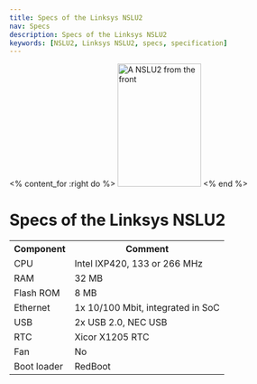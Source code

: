 ```yaml
---
title: Specs of the Linksys NSLU2
nav: Specs
description: Specs of the Linksys NSLU2
keywords: [NSLU2, Linksys NSLU2, specs, specification]
---
```


<% content_for :right do %>
<img src = "../images/r_nslu2_front.jpg" class="border" alt="A NSLU2 from the front" width="148" height="218" />
<% end %>

<h1>Specs of the Linksys NSLU2</h1>

<p>

<table>

<tr>
<th>Component</th>
<th>Comment</th>
</tr>

<tr>
<td>CPU</td>
<td>Intel IXP420, 133 or 266 MHz</td>
</tr>

<tr>
<td>RAM</td>
<td>32 MB</td>
</tr>

<tr>
<td>Flash ROM</td>
<td>8 MB</td>
</tr>

<tr>
<td>Ethernet</td>
<td>1x 10/100 Mbit, integrated in SoC</td>
</tr>

<tr>
<td>USB</td>
<td>2x USB 2.0, NEC USB</td>
</tr>

<tr>
<td>RTC</td>
<td>Xicor X1205 RTC</td>
</tr>

<tr>
<td>Fan</td>
<td>No</td>
</tr>

<tr>
<td>Boot loader</td>
<td>RedBoot</td>
</tr>

</table>


